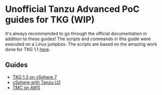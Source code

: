 # Unofficial Tanzu Advanced PoC guides for TKG (WIP)

It's always recommended to go through the official documentation in addition to these guides!
The scripts and commands in this guide were executed on a Linux jumpbox.
The scripts are based on the amazing work done for TKG 1.1 [here](https://github.com/tanzu-end-to-end/clusters).

## Guides
- [TKG 1.3 on vSphere 7](vsphere-7_tkg1-3/README.md)
- [vSphere with Tanzu U2](vsphere-with-tanzu-U2/README.md)
- [TMC on AWS](aws-tmc/README.md)
